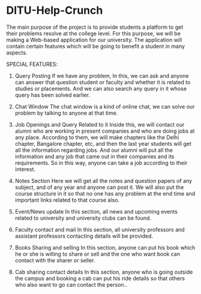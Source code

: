 # DITU-Help-Crunch

The main purpose of the project is to provide students a platform to get their problems resolve at the college level. For this purpose, we will be making a Web-based application for our university. The application will contain certain features which will be going to benefit a student in many aspects.

SPECIAL FEATURES:

1.	Query Posting
If we have any problem, In this, we can ask and anyone can answer that question student or faculty and whether it is related to studies or placements. And we can also search any query in it whose query has been solved earlier.

2.	Chat Window
 The chat window is a kind of online chat, we can solve our problem by talking to anyone at that time.

3.	Job Openings and Query Related to it
Inside this, we will contact our alumni who are working in present companies and who are doing jobs at any place. According to them, we will make chapters like the Delhi chapter, Bangalore chapter, etc, and then the last year students will get all the information regarding jobs. And our alumni will put all the information and any job that came out in their companies and its requirements. So in this way, anyone can take a job according to their interest.

4.	Notes Section
Here we will get all the notes and question papers of any subject, and of any year and anyone can post it. We will also put the course structure in it so that no one has any problem at the end time and important links related to that course also.

5.	Event/News update
In this section, all news and upcoming events related to university and university clubs can be found.

6.	Faculty contact and mail 
In this section, all university professors and assistant professors contacting details will be provided.

7.	Books Sharing and selling
 In this section, anyone can put his book which he or she is willing to share or sell and the one who want book can contact with the sharer or seller. 

8.	Cab sharing contact details
In this section, anyone who is going outside the campus and booking a cab can put his ride details so that others who also want to go can contact the person..

